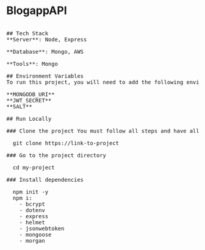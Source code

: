 # BlogappAPI

<pre>

## Tech Stack
**Server**: Node, Express

**Database**: Mongo, AWS

**Tools**: Mongo

## Environment Variables
To run this project, you will need to add the following environment variables to your .env file

**MONGODB_URI** 
**JWT_SECRET**
**SALT**

## Run Locally

### Clone the project You must follow all steps and have all dependencies in order to run the project locally.

  git clone https://link-to-project

### Go to the project directory

  cd my-project

### Install dependencies

  npm init -y
  npm i:
    - bcrypt
    - dotenv
    - express
    - helmet
    - jsonwebtoken
    - mongoose
    - morgan
  </pre>